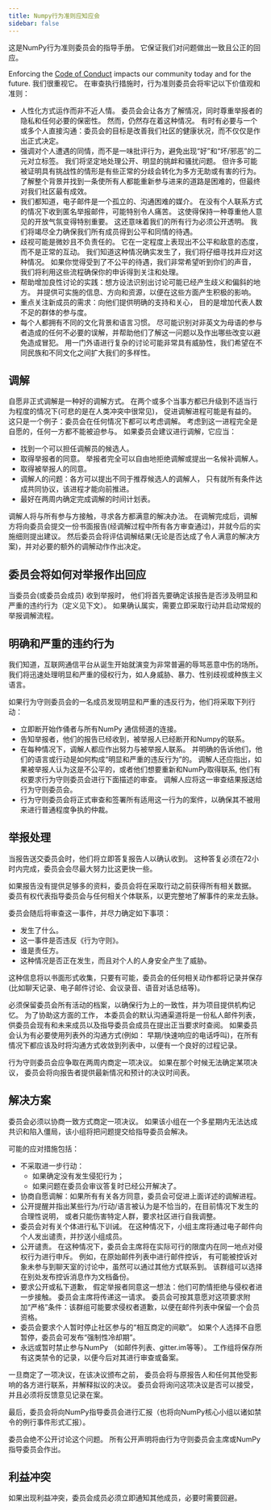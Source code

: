 ```yaml
---
title: Numpy行为准则应知应会
sidebar: false
---
```


这是NumPy行为准则委员会的指导手册。 它保证我们对问题做出一致且公正的回应。

Enforcing the [Code of Conduct](/code-of-conduct) impacts our community today and for the future. 我们很重视它。 在审查执行措施时，行为准则委员会将牢记以下价值观和准则：

- 人性化方式运作而非不近人情。 委员会会让各方了解情况，同时尊重举报者的隐私和任何必要的保密性。 然而，仍然存在着这种情况。 有时有必要与一个或多个人直接沟通：委员会的目标是改善我们社区的健康状况，而不仅仅是作出正式决定。
- 强调对个人遭遇的同情，而不是一味批评行为，避免出现“好”和“坏/邪恶”的二元对立标签。 我们将坚定地处理公开、明显的挑衅和骚扰问题。 但许多可能被证明具有挑战性的情形是有些正常的分歧会转化为多方无助或有害的行为。 了解整个背景并找到一条使所有人都能重新参与进来的道路是困难的，但最终对我们社区最有成效。
- 我们都知道，电子邮件是一个孤立的、沟通困难的媒介。 在没有个人联系方式的情况下收到匿名举报邮件，可能特别令人痛苦。 这使得保持一种尊重他人意见的开放气氛变得特别重要。 这还意味着我们的所有行为必须公开透明。 我们将竭尽全力确保我们所有成员得到公平和同情的待遇。
- 歧视可能是微妙且不负责任的。 它在一定程度上表现出不公平和敌意的态度，而不是正常的互动。 我们知道这种情况确实发生了，我们将仔细寻找并应对这种情况。 如果你觉得受到了不公平的待遇，我们非常希望听到你们的声音， 我们将利用这些流程确保你的申诉得到关注和处理。
- 帮助增加良性讨论的实践：想方设法识别出讨论可能已经产生歧义和偏斜的地方。 并提供可实施的信息、方向和资源，以便在这些方面产生积极的影响。
- 重点关注新成员的需求：向他们提供明确的支持和关心， 目的是增加代表人数不足的群体的参与度。
- 每个人都拥有不同的文化背景和语言习惯。 尽可能识别对非英文为母语的参与者造成的任何不必要的误解，并帮助他们了解这一问题以及作出哪些改变以避免造成冒犯。 用一门外语进行复杂的讨论可能非常具有威胁性，我们希望在不同民族和不同文化之间扩大我们的多样性。

## 调解

自愿非正式调解是一种好的调解方式。 在两个或多个当事方都已升级到不适当行为程度的情况下(可悲的是在人类冲突中很常见)， 促进调解进程可能是有益的。 这只是一个例子：委员会在任何情况下都可以考虑调解。 考虑到这一进程完全是自愿的，任何一方都不能被迫参与。 如果委员会建议进行调解，它应当：

- 找到一个可以担任调解员的候选人。
- 取得举报者的同意。 举报者完全可以自由地拒绝调解或提出一名候补调解人。
- 取得被举报人的同意。
- 调解人的问题：各方可以提出不同于推荐候选人的调解人， 只有就所有条件达成共同协议，该进程才能向前推进。
- 最好在两周内确定完成调解的时间计划表。

调解人将与所有参与方接触，寻求各方都满意的解决办法。 在调解完成后，调解方将向委员会提交一份书面报告(经调解过程中所有各方审查通过)，并就今后的实施细则提出建议。 然后委员会将评估调解结果(无论是否达成了令人满意的解决方案)，并对必要的额外的调解动作作出决定。

## 委员会将如何对举报作出回应

当委员会(或委员会成员) 收到举报时， 他们将首先要确定该报告是否涉及明显和严重的违约行为（定义见下文）。 如果确认属实，需要立即采取行动并启动常规的举报调解流程。

## 明确和严重的违约行为

我们知道，互联网通信平台从诞生开始就演变为非常普遍的辱骂恶意中伤的场所。 我们将迅速处理明显和严重的侵权行为，如人身威胁、暴力、性别歧视或种族主义语言。

如果行为守则委员会的一名成员发现明显和严重的违反行为，他们将采取下列行动：

- 立即断开始作俑者与所有NumPy 通信频道的连接。
- 告知举报者，他们的报告已经收到，被举报人已经断开和Numpy的联系。
- 在每种情况下，调解人都应作出努力与被举报人联系。 并明确的告诉他们，他们的语言或行动是如何构成“明显和严重的违反行为”的。 调解人还应指出，如果被举报人认为这是不公平的，或者他们想要重新和NumPy取得联系, 他们有权要求行为守则委员会进行下面描述的审查。 调解人应将这一审查结果报送给行为守则委员会。
- 行为守则委员会将正式审查和签署所有适用这一行为的案件，以确保其不被用来进行普通程度争执的仲裁。

## 举报处理

当报告送交委员会时，他们将立即答复报告人以确认收到。 这种答复必须在72小时内完成，委员会会尽最大努力比这更快一些。

如果报告没有提供足够多的资料，委员会将在采取行动之前获得所有相关数据。 委员有权代表指导委员会与任何相关个体联系，以更完整地了解事件的来龙去脉。

委员会随后将审查这一事件，并尽力确定如下事项：

- 发生了什么。
- 这一事件是否违反《行为守则》。
- 谁是责任方。
- 这种情况是否正在发生，而且对个人的人身安全产生了威胁。

这种信息将以书面形式收集，只要有可能，委员会的任何相关动作都将记录并保存(比如聊天记录、电子邮件讨论、会议录音、语音对话总结等)。

必须保留委员会所有活动的档案，以确保行为上的一致性，并为项目提供机构记忆。 为了协助这方面的工作， 本委员会的默认沟通渠道将是一份私人邮件列表，供委员会现有和未来成员以及指导委员会成员在提出正当要求时查阅。 如果委员会认为有必要使用列表外的沟通方式(例如： 早期/快速响应的电话呼叫)，在所有情况下都应该及时将沟通方式收敛到列表中，以便有一个良好的过程记录。

行为守则委员会应争取在两周内商定一项决议。 如果在那个时候无法确定某项决议， 委员会将向报告者提供最新情况和预计的决议时间表。

## 解决方案

委员会必须以协商一致方式商定一项决议。 如果该小组在一个多星期内无法达成共识和陷入僵局，该小组将把问题提交给指导委员会解决。

可能的应对措施包括：

- 不采取进一步行动：
  - 如果确定没有发生侵犯行为；
  - 如果问题在委员会审议答复时已经公开解决了。
- 协商自愿调解：如果所有有关各方同意，委员会可促进上面详述的调解进程。
- 公开提醒并指出某些行为/行动/语言被认为是不恰当的，在目前情况下发生的合理性说明， 或者只能伤害特定人群，要求社区进行自我调整。
- 委员会对有关个体进行私下训诫。 在这种情况下，小组主席将通过电子邮件向个人发出谴责，并抄送小组成员。
- 公开谴责。 在这种情况下，委员会主席将在实际可行的限度内在同一地点对侵权行为进行申斥。 例如，在原始邮件列表中进行邮件控诉， 有可能被控诉对象未参与到聊天室的讨论中，虽然可以通过其他方式联系到。 该群组可以选择在别处发布控诉消息作为文档备份。
- 要求公开或私下道歉， 假定举报者同意这一想法：他们可酌情拒绝与侵权者进一步接触。 委员会主席将传递这一请求。 委员会可按其意愿对这项要求附加“严格”条件：该群组可能要求侵权者道歉，以便在邮件列表中保留一个会员资格。
- 委员会要求个人暂时停止社区参与的“相互商定的间歇”。 如果个人选择不自愿暂停，委员会可发布“强制性冷却期”。
- 永远或暂时禁止参与NumPy （如邮件列表、gitter.im等等）。 工作组将保存所有这类禁令的记录，以便今后对其进行审查或备案。

一旦商定了一项决议，在该决议颁布之前， 委员会将与原报告人和任何其他受影响的各方进行联系，并解释拟议的决议。 委员会将询问这项决议是否可以接受，并且必须将反馈意见记录在案。

最后，委员会将向NumPy指导委员会进行汇报（也将向NumPy核心小组以诸如禁令的例行事件形式汇报）。

委员会绝不公开讨论这个问题。 所有公开声明将由行为守则委员会主席或NumPy指导委员会作出。

## 利益冲突

如果出现利益冲突，委员会成员必须立即通知其他成员，必要时需要回避。
